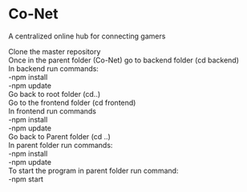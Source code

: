 # Co-Net
A centralized online hub for connecting gamers

Clone the master repository  
Once in the parent folder (Co-Net) go to backend folder (cd backend)  
In backend run commands:  
    -npm install  
    -npm update  
Go back to root folder (cd..)  
Go to the frontend folder (cd frontend)  
In frontend run commands  
    -npm install  
    -npm update  
Go back to Parent folder (cd ..)  
In parent folder run commands:  
    -npm install  
    -npm update  
To start the program in parent folder run command:  
    -npm start  
